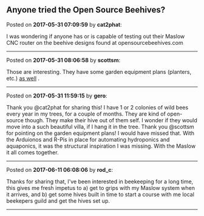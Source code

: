## Anyone tried the Open Source Beehives?
Posted on **2017-05-31 07:09:59** by **cat2phat**:

I was wondering if anyone has or is capable of testing out their Maslow CNC router on the beehive designs found at opensourcebeehives.com

---

Posted on **2017-05-31 08:06:58** by **scottsm**:

Those are interesting. They have some garden equipment plans (planters, etc.) [as well](https://akerkits.com/collections/source-files) .

---

Posted on **2017-05-31 11:59:15** by **gero**:

Thank you @cat2phat for sharing this! I have 1 or 2 colonies of wild bees every year in my trees, for a couple of months. They are kind of open-source though. They make their hive out of them self. I wonder if they would move into a such beautiful villa, if I hang it in the tree.
Thank you @scottsm for pointing on the garden equipment plans! I would have missed that.
With the Arduionos and R-Pis in place for automating hydroponics and aquaponics, it was the structural inspiration I was missing. With the Maslow it all comes together.

---

Posted on **2017-06-11 06:08:06** by **rod_c**:

Thanks for sharing that, I've been interested in beekeeping for a long time, this gives me fresh impetus to a) get to grips with my Maslow system when it arrives, and b) get some hives built in time to start a course with me local beekepers guild and get the hives set up.

---

